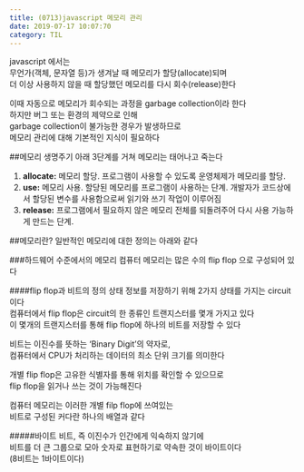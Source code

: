 ```yaml
---
title: (0713)javascript 메모리 관리
date: 2019-07-17 10:07:70
category: TIL
---
```


javascript 에서는  
무언가(객체, 문자열 등)가 생겨날 때 메모리가 할당(allocate)되며  
더 이상 사용하지 않을 때 할당했던 메모리를 다시 회수(release)한다  
  
이때 자동으로 메모리가 회수되는 과정을 garbage collection이라 한다  
하지만 버그 또는 환경의 제약으로 인해  
garbage collection이 불가능한 경우가 발생하므로  
메모리 관리에 대해 기본적인 지식이 필요하다  

##메모리 생명주기
아래 3단계를 거쳐 메모리는 태어나고 죽는다

1. **allocate:** 메모리 할당. 프로그램이 사용할 수 있도록 운영체제가 메모리를 할당.
2. **use:** 메모리 사용. 할당된 메모리를 프로그램이 사용하는 단계. 개발자가 코드상에서 할당된 변수를 사용함으로써 읽기와 쓰기 작업이 이루어짐  
3. **release:** 프로그램에서 필요하지 않은 메모리 전체를 되돌려주어 다시 사용 가능하게 만드는 단계.

##메모리란?
일반적인 메모리에 대한 정의는 아래와 같다

###하드웨어 수준에서의 메모리
컴퓨터 메모리는 많은 수의 flip flop 으로 구성되어 있다  

####flip flop과 비트의 정의
상태 정보를 저장하기 위해 2가지 상태를 가지는 circuit이다  
컴퓨터에서 flip flop은 circuit의 한 종류인 트랜지스터를 몇개 가지고 있다  
이 몇개의 트랜지스터를 통해 flip flop에 하나의 비트를 저장할 수 있다  
  
비트는 이진수를 뜻하는 ‘Binary Digit’의 약자로,  
컴퓨터에서 CPU가 처리하는 데이터의 최소 단위 크기를 의미한다  
  
개별 flip flop은 고유한 식별자를 통해 위치를 확인할 수 있으므로  
flip flop을 읽거나 쓰는 것이 가능해진다  
  
컴퓨터 메모리는 이러한 개별 filp flop에 쓰여있는  
비트로 구성된 커다란 하나의 배열과 같다  
  
#####바이트
비트, 즉 이진수가 인간에게 익숙하지 않기에  
비트를 더 큰 그룹으로 모아 숫자로 표현하기로 약속한 것이 바이트이다  
(8비트는 1바이트이다)

